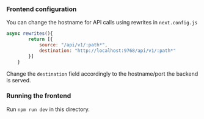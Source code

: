 ### Frontend configuration
You can change the hostname for API calls using rewrites in `next.config.js`
```js
async rewrites(){
        return [{
            source: "/api/v1/:path*",
            destination: "http://localhost:9768/api/v1/:path*"
        }]
    }
```
Change the `destination` field accordingly to the hostname/port the backend is served.

### Running the frontend
Run `npm run dev` in this directory.